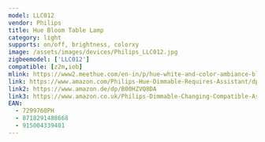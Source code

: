 ```yaml
---
model: LLC012
vendor: Philips
title: Hue Bloom Table Lamp
category: light
supports: on/off, brightness, colorxy
image: /assets/images/devices/Philips_LLC012.jpg
zigbeemodel: ['LLC012']
compatible: [z2m,iob]
mlink: https://www2.meethue.com/en-in/p/hue-white-and-color-ambiance-bloom-table-lamp/7299760PH
link: https://www.amazon.com/Philips-Hue-Dimmable-Requires-Assistant/dp/B00I811PG6
link2: https://www.amazon.de/dp/B00HZVQ8DA
link3: https://www.amazon.co.uk/Philips-Dimmable-Changing-Compatible-Assistant/dp/B00KDG58BC
EAN: 
  - 7299760PH
  - 8718291488668
  - 915004339401
---
```

